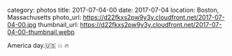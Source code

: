 category: photos 
title: 2017-07-04-00
date: 2017-07-04
location: Boston, Massachusetts
photo_url: https://d22fkxs2pw9y3y.cloudfront.net/2017-07-04-00.jpg
thumbnail_url: https://d22fkxs2pw9y3y.cloudfront.net/2017-07-04-00-thumbnail.webp

America day.🇺🇸 💥 🔥           